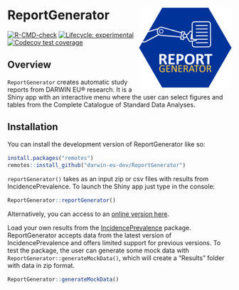 
<!-- README.md is generated from README.Rmd. Please edit that file -->

# ReportGenerator <img src="man/figures/logo.png" align="right" height="180" />

<!-- badges: start -->

[![R-CMD-check](https://github.com/darwin-eu-dev/ReportGenerator/actions/workflows/R-CMD-check.yaml/badge.svg)](https://github.com/darwin-eu-dev/ReportGenerator/actions/workflows/R-CMD-check.yaml)
[![Lifecycle:
experimental](https://img.shields.io/badge/lifecycle-experimental-orange.svg)](https://lifecycle.r-lib.org/articles/stages.html#experimental)
[![Codecov test
coverage](https://codecov.io/gh/darwin-eu-dev/ReportGenerator/branch/main/graph/badge.svg)](https://app.codecov.io/gh/darwin-eu-dev/ReportGenerator?branch=main)
<!-- badges: end -->

## Overview

`ReportGenerator` creates automatic study reports from DARWIN EU®
research. It is a Shiny app with an interactive menu where the user can
select figures and tables from the Complete Catalogue of Standard Data
Analyses.

## Installation

You can install the development version of ReportGenerator like so:

``` r
install.packages("remotes")
remotes::install_github("darwin-eu-dev/ReportGenerator")
```

`reportGenerator()` takes as an input zip or csv files with results from
IncidencePrevalence. To launch the Shiny app just type in the console:

``` r
ReportGenerator::reportGenerator()
```

Alternatively, you can access to an [online version
here](https://data-dev.darwin-eu.org/content/46c367cd-6e29-4382-9d7d-aff8caaa582a/).

Load your own results from the
[IncidencePrevalence](https://darwin-eu.github.io/IncidencePrevalence/)
package. ReportGenerator accepts data from the latest version of
IncidencePrevalence and offers limited support for previous versions. To
test the package, the user can generate some mock data with
`ReportGenerator::generateMockData()`, which will create a “Results”
folder with data in zip format.

``` r
ReportGenerator::generateMockData()
```
